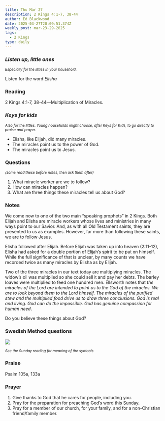 ```yaml
---
title: Thu Mar 27
description: 2 Kings 4:1-7, 38-44
author: Ed Blackwood
date: 2025-03-27T20:09:51.374Z
weekly_post: mar-23-29-2025
tags:
  - 2 Kings
type: daily
---
```

### *Listen up, little ones*

<div><small><i>Especially for the littles in your household.</i></small></div>

Listen for the word *Elisha*

### Reading

2 Kings 4:1-7, 38-44—Multiplication of Miracles.

### *Keys for kids*

<div><small><i>Also for the littles. Young households might choose, after Keys for Kids, to go directly to praise and prayer.</i></small></div>

* Elisha, like Elijah, did many miracles.
* The miracles point us to the power of God.
* The miracles point us to Jesus.

### Questions

<div><small><i>(some read these before notes, then ask them after)</i></small></div>

1. What miracle worker are we to follow?
2. How can miracles happen?
3. What are three things these miracles tell us about God?

### Notes

We come now to one of the two main “speaking prophets” in 2 Kings. Both Elijah and Elisha are miracle workers whose lives and ministries in many ways point to our Savior. And, as with all Old Testament saints, they are presented to us as examples. However, far more than following these saints, we are to follow Jesus.

Elisha followed after Elijah. Before Elijah was taken up into heaven (2:11-12), Elisha had asked for a double portion of Elijah’s spirit to be put on himself. While the full significance of that is unclear, by many counts we have recorded twice as many miracles by Elisha as by Elijah.

Two of the three miracles in our text today are multiplying miracles. The widow’s oil was multiplied so she could sell it and pay her debts. The barley loaves were multiplied to feed one hundred men. Ellsworth notes that *the miracles of the Lord are intended to point us to the God of the miracles. We are to look beyond them to the Lord himself. The miracles of the purified stew and the multiplied food drive us to draw three conclusions. God is real and living. God can do the impossible. God has genuine compassion for human need*.

Do you believe these things about God?

### Swedish Method questions

![](/static/img/family_worship_study_ed-swedish_questions.png)

<div><small><i>See the Sunday reading for meaning of the symbols.</i></small></div>

### Praise

P﻿salm 105a, 133a

### Prayer

1. Give thanks to God that he cares for people, including you.
2. Pray for the preparation for preaching God’s word this Sunday.
3. Pray for a member of our church, for your family, and for a non-Christian friend/family member.